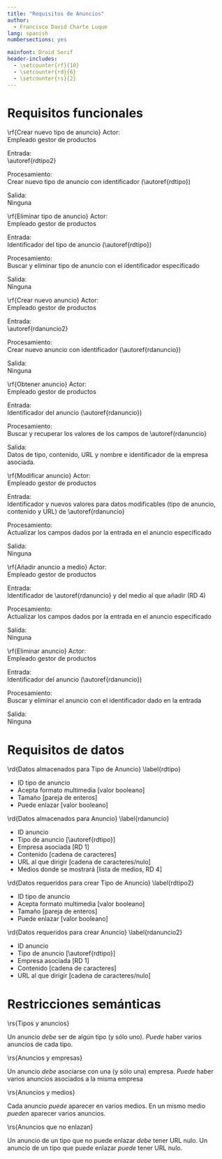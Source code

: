 ```yaml
---
title: "Requisitos de Anuncios"
author:
  - Francisco David Charte Luque
lang: spanish
numbersections: yes

mainfont: Droid Serif
header-includes:
  - \setcounter{rf}{10}
  - \setcounter{rd}{6}
  - \setcounter{rs}{2}
---
```


# Requisitos funcionales

\rf{Crear nuevo tipo de anuncio}
Actor:  
Empleado gestor de productos

Entrada:  
\autoref{rdtipo2}

Procesamiento:  
Crear nuevo tipo de anuncio con identificador (\autoref{rdtipo})

Salida:  
Ninguna

\rf{Eliminar tipo de anuncio}
Actor:  
Empleado gestor de productos

Entrada:  
Identificador del tipo de anuncio (\autoref{rdtipo})

Procesamiento:  
Buscar y eliminar tipo de anuncio con el identificador especificado

Salida:  
Ninguna

\rf{Crear nuevo anuncio}
Actor:  
Empleado gestor de productos

Entrada:  
\autoref{rdanuncio2}

Procesamiento:  
Crear nuevo anuncio con identificador (\autoref{rdanuncio})

Salida:  
Ninguna

\rf{Obtener anuncio}
Actor:  
Empleado gestor de productos

Entrada:  
Identificador del anuncio (\autoref{rdanuncio})

Procesamiento:  
Buscar y recuperar los valores de los campos de \autoref{rdanuncio}

Salida:  
Datos de tipo, contenido, URL y nombre e identificador de la empresa asociada.

\rf{Modificar anuncio}
Actor:  
Empleado gestor de productos

Entrada:  
Identificador y nuevos valores para datos modificables (tipo de anuncio, contenido y URL) de \autoref{rdanuncio}

Procesamiento:  
Actualizar los campos dados por la entrada en el anuncio especificado

Salida:  
Ninguna

\rf{Añadir anuncio a medio}
Actor:  
Empleado gestor de productos

Entrada:  
Identificador de \autoref{rdanuncio} y del medio al que añadir (RD 4)

Procesamiento:  
Actualizar los campos dados por la entrada en el anuncio especificado

Salida:  
Ninguna

\rf{Eliminar anuncio}
Actor:  
Empleado gestor de productos

Entrada:  
Identificador del anuncio (\autoref{rdanuncio})

Procesamiento:  
Buscar y eliminar el anuncio con el identificador dado en la entrada

Salida:  
Ninguna


# Requisitos de datos

\rd{Datos almacenados para Tipo de Anuncio}
\label{rdtipo}

- ID tipo de anuncio
- Acepta formato multimedia [valor booleano]
- Tamaño [pareja de enteros]
- Puede enlazar [valor booleano]

\rd{Datos almacenados para Anuncio}
\label{rdanuncio}

- ID anuncio
- Tipo de anuncio [\autoref{rdtipo}]
- Empresa asociada [RD 1]
- Contenido [cadena de caracteres]
- URL al que dirigir [cadena de caracteres/nulo]
- Medios donde se mostrará [lista de medios, RD 4]

\rd{Datos requeridos para crear Tipo de Anuncio}
\label{rdtipo2}

- ID tipo de anuncio
- Acepta formato multimedia [valor booleano]
- Tamaño [pareja de enteros]
- Puede enlazar [valor booleano]

\rd{Datos requeridos para crear Anuncio}
\label{rdanuncio2}

- ID anuncio
- Tipo de anuncio [\autoref{rdtipo}]
- Empresa asociada [RD 1]
- Contenido [cadena de caracteres]
- URL al que dirigir [cadena de caracteres/nulo]

# Restricciones semánticas

\rs{Tipos y anuncios}

Un anuncio *debe* ser de algún tipo (y sólo uno). *Puede* haber varios anuncios de cada tipo.

\rs{Anuncios y empresas}

Un anuncio *debe* asociarse con una (y sólo una) empresa. *Puede* haber varios anuncios asociados
a la misma empresa

\rs{Anuncios y medios}

Cada anuncio *puede* aparecer en varios medios. En un mismo medio *pueden* aparecer varios anuncios.

\rs{Anuncios que no enlazan}

Un anuncio de un tipo que no puede enlazar *debe* tener URL nulo. Un anuncio de un tipo que puede enlazar *puede* tener URL nulo.
